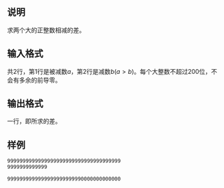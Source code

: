 <h2>说明</h2>

求两个大的正整数相减的差。
<h2>输入格式</h2>

共2行，第1行是被减数$a$，第2行是减数$b$($a > b$)。每个大整数不超过$200$位，不会有多余的前导零。

<h2>输出格式</h2>

一行，即所求的差。

<h2>样例</h2>
<pre><code class="language-input1">9999999999999999999999999999999999999
9999999999999</code></pre><pre><code class="language-output1">9999999999999999999999990000000000000</code></pre>
